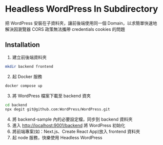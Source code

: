 # Headless WordPress In Subdirectory
把 WordPress 安裝在子資料夾，讓前後端使用同一個 Domain，以求簡單快速地解決因瀏覽器 CORS 政策無法攜帶 credentials cookies 的問題

## Installation
1. 建立前後端資料夾
``` bash
mkdir backend frontend
```

2. 起 Docker 服務
```bash
docker compose up
```

3. 將 WordPress 檔案下載至 backend 資夾
```bash
cd backend
npx degit git@github.com:WordPress/WordPress.git
```

4. 將 backend-sample 內的必要設定檔，同步到 backend 資料夾
5. 進入 [http://localhost:9001/backend](http://localhost:9001/backend) 將 WordPress 初始化
7. 將前端專案(如：Next.js、Create React App)放入 frontend 資料夾
8. 起 node 服務，快樂使用 Headless WordPress
